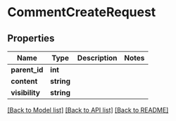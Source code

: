 # CommentCreateRequest

## Properties
Name | Type | Description | Notes
------------ | ------------- | ------------- | -------------
**parent_id** | **int** |  | 
**content** | **string** |  | 
**visibility** | **string** |  | 

[[Back to Model list]](../README.md#documentation-for-models) [[Back to API list]](../README.md#documentation-for-api-endpoints) [[Back to README]](../README.md)


